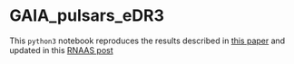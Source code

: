 # GAIA_pulsars_eDR3

This `python3` notebook reproduces the results described in [this paper](https://academic.oup.com/mnras/advance-article-abstract/doi/10.1093/mnras/staa3595/5999079?redirectedFrom=fulltext) and updated in this [RNAAS post](https://iopscience.iop.org/article/10.3847/2515-5172/abd189/meta)
